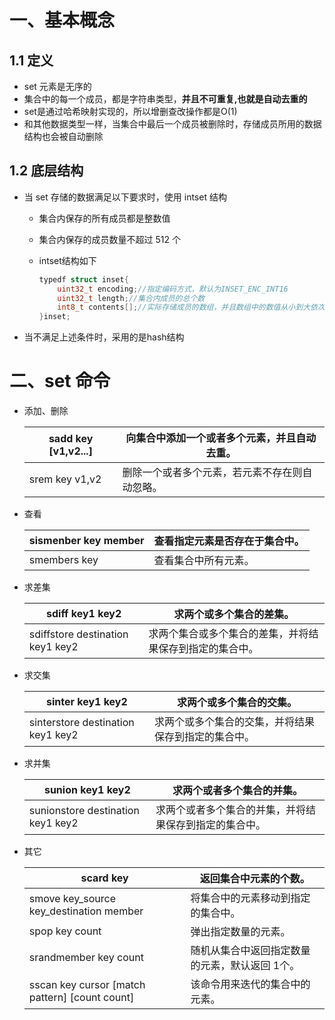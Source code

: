 # 一、基本概念

## 1.1 定义

- set 元素是无序的
- 集合中的每一个成员，都是字符串类型，**并且不可重复,也就是自动去重的** 
- set是通过哈希映射实现的，所以增删查改操作都是O(1)
- 和其他数据类型一样，当集合中最后一个成员被删除时，存储成员所用的数据结构也会被自动删除

## 1.2 底层结构

- 当 set 存储的数据满足以下要求时，使用 intset 结构

  - 集合内保存的所有成员都是整数值

  - 集合内保存的成员数量不超过 512 个

  - intset结构如下

    ```c++
    typedf struct inset{
        uint32_t encoding;//指定编码方式，默认为INSET_ENC_INT16
        uint32_t length;//集合内成员的总个数
        int8_t contents[];//实际存储成员的数组，并且数组中的数值从小到大依次排列
    }inset;
    ```

- 当不满足上述条件时，采用的是hash结构



# 二、set 命令

- 添加、删除

  | sadd key [v1,v2...] | 向集合中添加一个或者多个元素，并且自动去重。   |
  | ------------------- | ---------------------------------------------- |
  | srem key v1,v2      | 删除一个或者多个元素，若元素不存在则自动忽略。 |

- 查看

  | sismenber key member | 查看指定元素是否存在于集合中。 |
  | -------------------- | ------------------------------ |
  | smembers key         | 查看集合中所有元素。           |

- 求差集

  | sdiff key1 key2                  | 求两个或多个集合的差集。                                 |
  | -------------------------------- | -------------------------------------------------------- |
  | sdiffstore destination key1 key2 | 求两个集合或多个集合的差集，并将结果保存到指定的集合中。 |

- 求交集

  | sinter key1 key2                  | 求两个或多个集合的交集。                             |
  | --------------------------------- | ---------------------------------------------------- |
  | sinterstore destination key1 key2 | 求两个或多个集合的交集，并将结果保存到指定的集合中。 |

- 求并集

  | sunion key1 key2                  | 求两个或者多个集合的并集。                             |
  | --------------------------------- | ------------------------------------------------------ |
  | sunionstore destination key1 key2 | 求两个或者多个集合的并集，并将结果保存到指定的集合中。 |

- 其它

  | scard key                                      | 返回集合中元素的个数。                         |
  | ---------------------------------------------- | ---------------------------------------------- |
  | smove key_source key_destination member        | 将集合中的元素移动到指定的集合中。             |
  | spop key count                                 | 弹出指定数量的元素。                           |
  | srandmember key  count                         | 随机从集合中返回指定数量的元素，默认返回 1个。 |
  | sscan key cursor [match pattern] [count count] | 该命令用来迭代的集合中的元素。                 |

